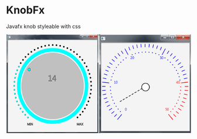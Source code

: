 # KnobFx
Javafx knob styleable with css

![alt tag](https://github.com/DeveloperFelix/KnobFx/blob/master/bothKnobs.png)

